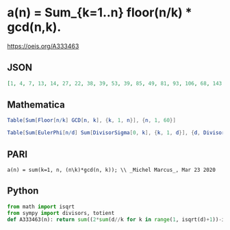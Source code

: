 # a\(n\) \= Sum\_\{k\=1\.\.n\} floor\(n/k\) \* gcd\(n,k\)\.
https://oeis.org/A333463
## JSON
```JSON
[1, 4, 7, 13, 14, 27, 22, 38, 39, 53, 39, 85, 49, 81, 93, 106, 68, 143, 78, 165, 144, 143, 98, 243, 147, 176, 189, 252, 131, 338, 143, 281, 251, 243, 279, 440, 178, 278, 308, 470, 200, 514, 212, 438, 488, 350, 234, 660, 339, 522, 427, 538, 271, 670, 487, 714, 489, 462, 307, 1028]
```
## Mathematica
```Mathematica
Table[Sum[Floor[n/k] GCD[n, k], {k, 1, n}], {n, 1, 60}]
```
```Mathematica
Table[Sum[EulerPhi[n/d] Sum[DivisorSigma[0, k], {k, 1, d}], {d, Divisors[n]}], {n, 1, 60}]
```
## PARI
```PARI
a(n) = sum(k=1, n, (n\k)*gcd(n, k)); \\ _Michel Marcus_, Mar 23 2020
```
## Python
```Python
from math import isqrt
from sympy import divisors, totient
def A333463(n): return sum((2*sum(d//k for k in range(1, isqrt(d)+1))-isqrt(d)**2)*totient(n//d) for d in divisors(n,generator=True)) # _Chai Wah Wu_, Oct 07 2021
```
